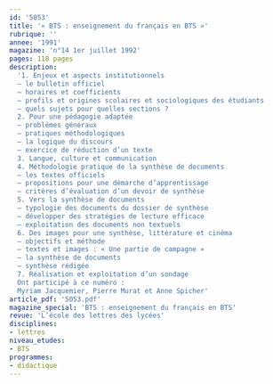 ```yaml
---
id: '5053'
title: '« BTS : enseignement du français en BTS »'
rubrique: ''
annee: '1991'
magazine: 'n°14 1er juillet 1992'
pages: 118 pages
description: 
  '1. Enjeux et aspects institutionnels 
  – le bulletin officiel
  – horaires et coefficients
  – profils et origines scolaires et sociologiques des étudiants
  – quels sujets pour quelles sections ?
  2. Pour une pédagogie adaptée 
  – problèmes généraux
  – pratiques méthodologiques
  – la logique du discours
  – exercice de réduction d’un texte
  3. Langue, culture et communication
  4. Méthodologie pratique de la synthèse de documents
  – les textes officiels 
  – propositions pour une démarche d’apprentissage 
  – critères d’évaluation d’un devoir de synthèse
  5. Vers la synthèse de documents 
  – typologie des documents du dossier de synthèse
  – développer des stratégies de lecture efficace
  – exploitation des documents non textuels
  6. Des images pour une synthèse, littérature et cinéma
  – objectifs et méthode 
  – textes et images : « Une partie de campagne » 
  – la synthèse de documents 
  – synthèse rédigée
  7. Réalisation et exploitation d’un sondage
  Ont participé à ce numéro :
  Myriam Jacquemier, Pierre Murat et Anne Spicher'
article_pdf: '5053.pdf'
magazine_special: 'BTS : enseignement du français en BTS'
revue: 'L’école des lettres des lycées'
disciplines:
- lettres
niveau_etudes:
- BTS
programmes:
- didactique
---
```

